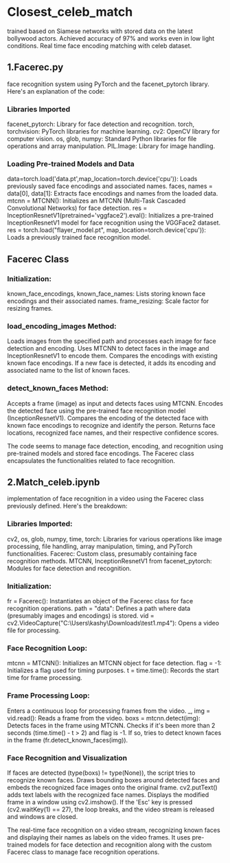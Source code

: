 # Closest_celeb_match
trained based on Siamese networks with stored data on the latest bollywood actors.
Achieved accuracy of 97% and works even in low light conditions.
Real time face encoding matching with celeb dataset.

## 1.Facerec.py
face recognition system using PyTorch and the facenet_pytorch library. Here's an explanation of the code:

### Libraries Imported
facenet_pytorch: Library for face detection and recognition.
torch, torchvision: PyTorch libraries for machine learning.
cv2: OpenCV library for computer vision.
os, glob, numpy: Standard Python libraries for file operations and array manipulation.
PIL.Image: Library for image handling.

### Loading Pre-trained Models and Data
data=torch.load('data.pt',map_location=torch.device('cpu')): Loads previously saved face encodings and associated names.
faces, names = data[0], data[1]: Extracts face encodings and names from the loaded data.
mtcnn = MTCNN(): Initializes an MTCNN (Multi-Task Cascaded Convolutional Networks) for face detection.
res = InceptionResnetV1(pretrained='vggface2').eval(): Initializes a pre-trained InceptionResnetV1 model for face recognition using the VGGFace2 dataset.
res = torch.load("flayer_model.pt", map_location=torch.device('cpu')): Loads a previously trained face recognition model.

## Facerec Class
### Initialization:
known_face_encodings, known_face_names: Lists storing known face encodings and their associated names.
frame_resizing: Scale factor for resizing frames.

### load_encoding_images Method:
Loads images from the specified path and processes each image for face detection and encoding.
Uses MTCNN to detect faces in the image and InceptionResnetV1 to encode them.
Compares the encodings with existing known face encodings. If a new face is detected, it adds its encoding and associated name to the list of known faces.

### detect_known_faces Method:
Accepts a frame (image) as input and detects faces using MTCNN.
Encodes the detected face using the pre-trained face recognition model (InceptionResnetV1).
Compares the encoding of the detected face with known face encodings to recognize and identify the person.
Returns face locations, recognized face names, and their respective confidence scores.

The code seems to manage face detection, encoding, and recognition using pre-trained models and stored face encodings. The Facerec class encapsulates the functionalities related to face recognition.


## 2.Match_celeb.ipynb
implementation of face recognition in a video using the Facerec class previously defined. Here's the breakdown:

### Libraries Imported:
cv2, os, glob, numpy, time, torch: Libraries for various operations like image processing, file handling, array manipulation, timing, and PyTorch functionalities.
Facerec: Custom class, presumably containing face recognition methods.
MTCNN, InceptionResnetV1 from facenet_pytorch: Modules for face detection and recognition.

### Initialization:
fr = Facerec(): Instantiates an object of the Facerec class for face recognition operations.
path = "data": Defines a path where data (presumably images and encodings) is stored.
vid = cv2.VideoCapture("C:\\Users\\kashy\\Downloads\\test1.mp4"): Opens a video file for processing.

### Face Recognition Loop:
mtcnn = MTCNN(): Initializes an MTCNN object for face detection.
flag = -1: Initializes a flag used for timing purposes.
t = time.time(): Records the start time for frame processing.

### Frame Processing Loop:
Enters a continuous loop for processing frames from the video.
_, img = vid.read(): Reads a frame from the video.
boxs = mtcnn.detect(img): Detects faces in the frame using MTCNN.
Checks if it's been more than 2 seconds (time.time() - t > 2) and flag is -1. If so, tries to detect known faces in the frame (fr.detect_known_faces(img)).

### Face Recognition and Visualization
If faces are detected (type(boxs) != type(None)), the script tries to recognize known faces.
Draws bounding boxes around detected faces and embeds the recognized face images onto the original frame.
cv2.putText() adds text labels with the recognized face names.
Displays the modified frame in a window using cv2.imshow().
If the 'Esc' key is pressed (cv2.waitKey(1) == 27), the loop breaks, and the video stream is released and windows are closed.

The real-time face recognition on a video stream, recognizing known faces and displaying their names as labels on the video frames. It uses pre-trained models for face detection and recognition along with the custom Facerec class to manage face recognition operations.
